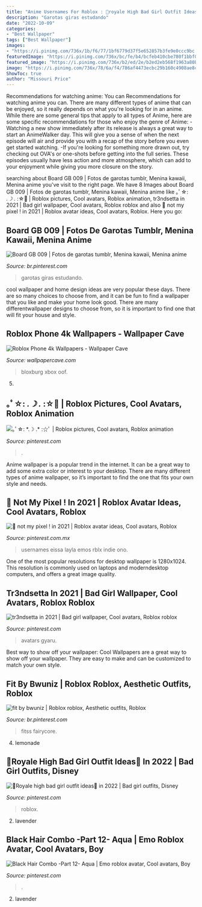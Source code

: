 ```yaml
---
title: "Anime Usernames For Roblox : 🖤royale High Bad Girl Outfit Ideas🖤 In 2022"
description: "Garotas giras estudando"
date: "2022-10-09"
categories:
- "Best Wallpaper"
tags: ["Best Wallpaper"]
images:
- "https://i.pinimg.com/736x/1b/f6/77/1bf6779d37f5e652857b3fe9e0ccc9bc.jpg"
featuredImage: "https://i.pinimg.com/736x/bc/fe/b4/bcfeb410cbe780f1bbf02bedf15fa66c.jpg"
featured_image: "https://i.pinimg.com/736x/b2/ed/2e/b2ed2eb568f1963a80b38926eeb81eb7.jpg"
image: "https://i.pinimg.com/736x/78/6a/f4/786af4473ecbc29b160c4908ae8cfe8e.jpg"
ShowToc: true
author: "Missouri Price"
---
```



Recommendations for watching anime: You can
Recommendations for watching anime you can. There are many different types of anime that can be enjoyed, so it really depends on what you're looking for in an anime. While there are some general tips that apply to all types of Anime, here are some specific recommendations for those who enjoy the genre of Anime: 
-Watching a new show immediately after its release is always a great way to start an AnimeWalker day. This will give you a sense of when the next episode will air and provide you with a recap of the story before you even get started watching. 
-If you're looking for something more drawn out, try checking out OVA's or one-shots before getting into the full series. These episodes usually have less action and more atmosphere, which can add to your enjoyment while giving you more closure on the story.

	

		
searching about Board GB 009 | Fotos de garotas tumblr, Menina kawaii, Menina anime you've visit to the right page. We have 8 Images about Board GB 009 | Fotos de garotas tumblr, Menina kawaii, Menina anime like ｡ﾟ☆: *.☽ .* :☆ﾟ | Roblox pictures, Cool avatars, Roblox animation, tr3ndsetta in 2021 | Bad girl wallpaper, Cool avatars, Roblox roblox and also 🐾 not my pixel ! in 2021 | Roblox avatar ideas, Cool avatars, Roblox. Here you go:
		
    
## Board GB 009 | Fotos De Garotas Tumblr, Menina Kawaii, Menina Anime

<img loading=lazy src="https://i.pinimg.com/736x/c5/75/9e/c5759e07179fe14476d4accfee524a4a.jpg" onerror="this.onerror=null;this.src='https://tse4.mm.bing.net/th?id=OIP.Nw_fa4u1T3QIZXjRD4dScQHaNK&amp;pid=15.1';" alt="Board GB 009 | Fotos de garotas tumblr, Menina kawaii, Menina anime">

_Source: br.pinterest.com_

>garotas giras estudando. 

	

cool wallpaper and home design ideas are very popular these days. There are so many choices to choose from, and it can be fun to find a wallpaper that you like and make your home look good. There are many differentwallpaper designs to choose from, so it is important to find one that will fit your house and style.

    
## Roblox Phone 4k Wallpapers - Wallpaper Cave

<img loading=lazy src="https://wallpapercave.com/wp/wp5479464.jpg" onerror="this.onerror=null;this.src='https://tse3.mm.bing.net/th?id=OIP.Nh8QtVXYd6mb1g92wP-vLAHaNK&amp;pid=15.1';" alt="Roblox Phone 4k Wallpapers - Wallpaper Cave">

_Source: wallpapercave.com_

>bloxburg xbox oof. 

	

5.

    
## ｡ﾟ☆: *.☽ .* :☆ﾟ | Roblox Pictures, Cool Avatars, Roblox Animation

<img loading=lazy src="https://i.pinimg.com/736x/b2/ed/2e/b2ed2eb568f1963a80b38926eeb81eb7.jpg" onerror="this.onerror=null;this.src='https://tse3.mm.bing.net/th?id=OIP.HmSjkXblkPY7islYOgcz1gHaNF&amp;pid=15.1';" alt="｡ﾟ☆: *.☽ .* :☆ﾟ | Roblox pictures, Cool avatars, Roblox animation">

_Source: pinterest.com_

>. 

	

Anime wallpaper is a popular trend in the internet. It can be a great way to add some extra color or interest to your desktop. There are many different types of anime wallpaper, so it’s important to find the one that fits your own style and needs.

    
## 🐾 Not My Pixel ! In 2021 | Roblox Avatar Ideas, Cool Avatars, Roblox

<img loading=lazy src="https://i.pinimg.com/736x/1b/f6/77/1bf6779d37f5e652857b3fe9e0ccc9bc.jpg" onerror="this.onerror=null;this.src='https://tse3.mm.bing.net/th?id=OIP.CdNuUFTIuMUJ69Dtr9A5FQHaN-&amp;pid=15.1';" alt="🐾 not my pixel ! in 2021 | Roblox avatar ideas, Cool avatars, Roblox">

_Source: pinterest.com.mx_

>usernames eissa layla emos rblx indie ono. 

	

One of the most popular resolutions for desktop wallpaper is 1280x1024. This resolution is commonly used on laptops and moderndesktop computers, and offers a great image quality.

    
## Tr3ndsetta In 2021 | Bad Girl Wallpaper, Cool Avatars, Roblox Roblox

<img loading=lazy src="https://i.pinimg.com/736x/78/6a/f4/786af4473ecbc29b160c4908ae8cfe8e.jpg" onerror="this.onerror=null;this.src='https://tse1.mm.bing.net/th?id=OIP.XOyCV8ltKKYu4h99VFDg6QAAAA&amp;pid=15.1';" alt="tr3ndsetta in 2021 | Bad girl wallpaper, Cool avatars, Roblox roblox">

_Source: pinterest.com_

>avatars gyaru. 

	

Best way to show off your wallpaper:
Cool Wallpapers are a great way to show off your wallpaper. They are easy to make and can be customized to match your own style.

    
## Fit By Bwuniz | Roblox Roblox, Aesthetic Outfits, Roblox

<img loading=lazy src="https://i.pinimg.com/736x/d5/22/c6/d522c6c0b99e19b344e779fe35c4d721.jpg" onerror="this.onerror=null;this.src='https://tse4.mm.bing.net/th?id=OIP.TwTorK3oM9stYWjYBFBKtAHaNE&amp;pid=15.1';" alt="fit by bwuniz | Roblox roblox, Aesthetic outfits, Roblox">

_Source: br.pinterest.com_

>fitss fairycore. 

	

4. lemonade 

    
## 🖤Royale High Bad Girl Outfit Ideas🖤 In 2022 | Bad Girl Outfits, Disney

<img loading=lazy src="https://i.pinimg.com/736x/bc/fe/b4/bcfeb410cbe780f1bbf02bedf15fa66c.jpg" onerror="this.onerror=null;this.src='https://tse3.mm.bing.net/th?id=OIP.An99mtPjZOjx2ZPqDMLOJAHaLJ&amp;pid=15.1';" alt="🖤Royale high bad girl outfit ideas🖤 in 2022 | Bad girl outfits, Disney">

_Source: pinterest.com_

>roblox. 

	

2. lavender 

    
## Black Hair Combo -Part 12- Aqua | Emo Roblox Avatar, Cool Avatars, Boy

<img loading=lazy src="https://i.pinimg.com/736x/93/c1/6a/93c16a90979e732b4846ef81ad1ae61c.jpg" onerror="this.onerror=null;this.src='https://tse2.mm.bing.net/th?id=OIP.PRjXpFnvt7KegSrAkd1THwHaKe&amp;pid=15.1';" alt="Black Hair Combo -Part 12- Aqua | Emo roblox avatar, Cool avatars, Boy">

_Source: pinterest.com_

>. 

	

2. lavender 

